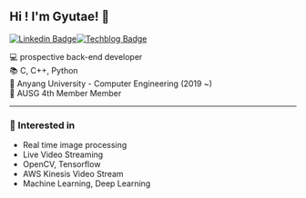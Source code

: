 ## Hi ! I'm Gyutae! 👋 
[![Linkedin Badge](http://img.shields.io/badge/-Linkedin-0077B5?style=flat-square&logo=Linkedin&link=https://www.linkedin.com/in/%EA%B7%9C%ED%83%9C-%EC%98%A4-b26582189/)](https://www.linkedin.com/in/%EA%B7%9C%ED%83%9C-%EC%98%A4-b26582189/)[![Techblog Badge](http://img.shields.io/badge/-Techblog-00C300?style=flat-square&logo=NativeScript&link=https://blog.naver.com/einokt)](https://blog.naver.com/einokt)

💻 prospective back-end developer<br/>
📚 C, C++, Python<br/>
🏫 Anyang University - Computer Engineering (2019 ~)<br/>
📜 AUSG 4th Member
Member<br/>
* * *
### 📜 Interested in
* Real time image processing
* Live Video Streaming
* OpenCV, Tensorflow
* AWS Kinesis Video Stream
* Machine Learning, Deep Learning
